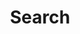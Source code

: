 ---
title: "Search" # in any language you want
layout: "search" # is necessary
url: "/search/"
description: "Discover my brain"
summary: "search"
---